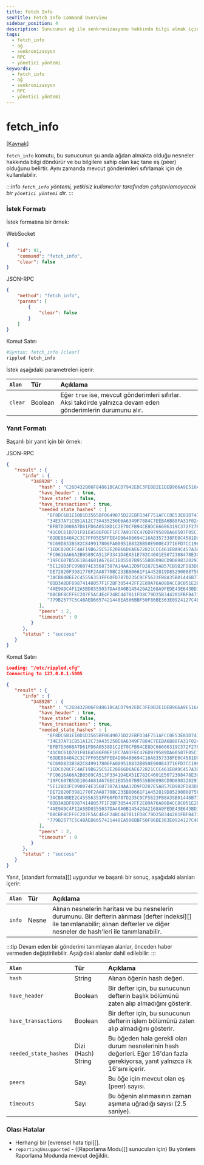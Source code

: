 ```yaml
---
title: Fetch Info
seoTitle: Fetch Info Command Overview
sidebar_position: 4
description: Sunucunun ağ ile senkronizasyonu hakkında bilgi almak için kullanılan fetch_info komutu, mevcut gönderimleri sıfırlamak amacıyla da kullanılabilir. Detaylı istek ve yanıt formatları aşağıda bulunmaktadır.
tags: 
  - fetch_info
  - ağ
  - senkronizasyon
  - RPC
  - yönetici yöntemi
keywords: 
  - fetch_info
  - ağ
  - senkronizasyon
  - RPC
  - yönetici yöntemi
---
```


# fetch_info
[[Kaynak]](https://github.com/XRPLF/rippled/blob/315a8b6b602798a4cff4d8e1911936011e12abdb/src/ripple/rpc/handlers/FetchInfo.cpp "Kaynak")

`fetch_info` komutu, bu sunucunun şu anda ağdan almakta olduğu nesneler hakkında bilgi döndürür ve bu bilgilere sahip olan kaç tane eş (peer) olduğunu belirtir. Aynı zamanda mevcut gönderimleri sıfırlamak için de kullanılabilir.

:::info
_`fetch_info` yöntemi, yetkisiz kullanıcılar tarafından çalıştırılamayacak bir `yönetici yöntemi` dir._
:::

### İstek Formatı
İstek formatına bir örnek:



WebSocket
```json
{
    "id": 91,
    "command": "fetch_info",
    "clear": false
}
```


JSON-RPC
```json
{
    "method": "fetch_info",
    "params": [
        {
            "clear": false
        }
    ]
}
```


Komut Satırı
```sh
#Syntax: fetch_info [clear]
rippled fetch_info
```




İstek aşağıdaki parametreleri içerir:

| `Alan` | Tür      | Açıklama                                              |
|:-------|:---------|:------------------------------------------------------|
| `clear` | Boolean  | Eğer `true` ise, mevcut gönderimleri sıfırlar. Aksi takdirde yalnızca devam eden gönderimlerin durumunu alır. |

### Yanıt Formatı

Başarılı bir yanıt için bir örnek:



JSON-RPC
```json
{
   "result" : {
      "info" : {
         "348928" : {
            "hash" : "C26D432B06F84861BCACD7942EDC3FE0B2E1DEB966A9E516A0FD275A375C2010",
            "have_header" : true,
            "have_state" : false,
            "have_transactions" : true,
            "needed_state_hashes" : [
               "BF8DC6B1E10D1D3565BF0649075D22EBFD34F751AFCC0E53E81D74786BC88922",
               "34E37A71CB51A12C73A435250E6A6349F7884C7EEBA6B88FA31F0244E967E88F",
               "BFB7D3008A7D61FD6A0538D1C2E70CFB94CE8DC66606319C372F278A48629765",
               "41C0C61D701FB1EA586F0EF1FC7A91FEC476D979589DA60507F05C13F7C21975",
               "6DDE8840A2C3C7FF05E5FFEE4D06408694C16A8357338FE0C4581DC3D8A00BBA",
               "6C69D833B582C849917806FA009518832BB50E900E43716FD7CC1966428DD0CF",
               "1EDC020CFC4AF19B625C52E20B66D6AE672821CCC461E8A9C457A3B2955657F7",
               "FC0616A66A2B0589CA513F3341D4EA51E782C4601E5072308478E3CC19264640",
               "19FC607B5DE1B64681A676EC1ED5507B9555B0E098CD9D898320297DE1A64033",
               "5E128D3FC990074E35687387A14AA12D9FD287E5AB57CB9B2FD83DE635DF5CA9",
               "DE72820F3981770F2AA8770BC233B80661F1A452819D8529008875FF8DED87A9",
               "3ACB84BEE2C45556351FF60FD787D235C9CF5623FB8A35B01446B773598E7CC0",
               "0DD3A8DF69874148057F1F2BF305442FF2E89A76A08B4CC8C051E2ED69B874F3",
               "4AE9A9C4F12A5BD0355037DA40A0B145420A2168A9FEDE43E643BD13062F8ECE",
               "08CBF8CFFEC207F5AC4E4F24BC447011FD8C79D25B344281FBFB4732D7058ED4",
               "779B2577C5C4BAED6657421448EA506BBF50F86BE363E0924127C4EA17A58BBE"
            ],
            "peers" : 2,
            "timeouts" : 0
         }
      },
      "status" : "success"
   }
}
```


Komut Satırı
```json
Loading: "/etc/rippled.cfg"
Connecting to 127.0.0.1:5005

{
   "result" : {
      "info" : {
         "348928" : {
            "hash" : "C26D432B06F84861BCACD7942EDC3FE0B2E1DEB966A9E516A0FD275A375C2010",
            "have_header" : true,
            "have_state" : false,
            "have_transactions" : true,
            "needed_state_hashes" : [
               "BF8DC6B1E10D1D3565BF0649075D22EBFD34F751AFCC0E53E81D74786BC88922",
               "34E37A71CB51A12C73A435250E6A6349F7884C7EEBA6B88FA31F0244E967E88F",
               "BFB7D3008A7D61FD6A0538D1C2E70CFB94CE8DC66606319C372F278A48629765",
               "41C0C61D701FB1EA586F0EF1FC7A91FEC476D979589DA60507F05C13F7C21975",
               "6DDE8840A2C3C7FF05E5FFEE4D06408694C16A8357338FE0C4581DC3D8A00BBA",
               "6C69D833B582C849917806FA009518832BB50E900E43716FD7CC1966428DD0CF",
               "1EDC020CFC4AF19B625C52E20B66D6AE672821CCC461E8A9C457A3B2955657F7",
               "FC0616A66A2B0589CA513F3341D4EA51E782C4601E5072308478E3CC19264640",
               "19FC607B5DE1B64681A676EC1ED5507B9555B0E098CD9D898320297DE1A64033",
               "5E128D3FC990074E35687387A14AA12D9FD287E5AB57CB9B2FD83DE635DF5CA9",
               "DE72820F3981770F2AA8770BC233B80661F1A452819D8529008875FF8DED87A9",
               "3ACB84BEE2C45556351FF60FD787D235C9CF5623FB8A35B01446B773598E7CC0",
               "0DD3A8DF69874148057F1F2BF305442FF2E89A76A08B4CC8C051E2ED69B874F3",
               "4AE9A9C4F12A5BD0355037DA40A0B145420A2168A9FEDE43E643BD13062F8ECE",
               "08CBF8CFFEC207F5AC4E4F24BC447011FD8C79D25B344281FBFB4732D7058ED4",
               "779B2577C5C4BAED6657421448EA506BBF50F86BE363E0924127C4EA17A58BBE"
            ],
            "peers" : 2,
            "timeouts" : 0
         }
      },
      "status" : "success"
   }
}
```




Yanıt, [standart formata][] uygundur ve başarılı bir sonuç, aşağıdaki alanları içerir:

| `Alan` | Tür   | Açıklama                                               |
|:-------|:------|:-------------------------------------------------------|
| `info`  | Nesne | Alınan nesnelerin haritası ve bu nesnelerin durumunu. Bir defterin alınması [defter indeksi][] ile tanımlanabilir; alınan defterler ve diğer nesneler de hash'leri ile tanımlanabilir. |

:::tip
Devam eden bir gönderimi tanımlayan alanlar, önceden haber vermeden değiştirilebilir. Aşağıdaki alanlar dahil edilebilir:
:::

| `Alan`               | Tür                    | Açıklama                |
|:---------------------|:----------------------|:------------------------|
| `hash`                | String                 | Alınan öğenin hash değeri. |
| `have_header`         | Boolean                | Bir defter için, bu sunucunun defterin başlık bölümünü zaten alıp almadığını gösterir. |
| `have_transactions`   | Boolean                | Bir defter için, bu sunucunun defterin işlem bölümünü zaten alıp almadığını gösterir. |
| `needed_state_hashes` | Dizi (Hash) String     | Bu öğeden hala gerekli olan durum nesnelerinin hash değerleri. Eğer 16'dan fazla gerekiyorsa, yanıt yalnızca ilk 16'sını içerir. |
| `peers`               | Sayı                  | Bu öğe için mevcut olan eş (peer) sayısı. |
| `timeouts`            | Sayı                  | Bu öğenin alınmasının zaman aşımına uğradığı sayısı (2.5 saniye). |

### Olası Hatalar

- Herhangi bir [evrensel hata tipi][].
- `reportingUnsupported` - ([Raporlama Modu][] sunucuları için) Bu yöntem Raporlama Modunda mevcut değildir.

